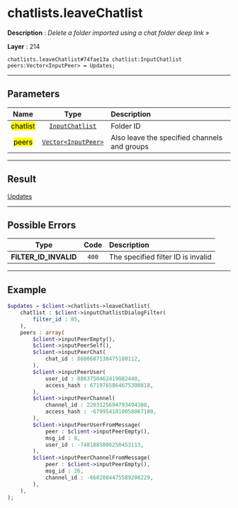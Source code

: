 # chatlists.leaveChatlist

**Description** : *Delete a folder imported using a chat folder deep link &raquo;*

**Layer** : 214

```tl
chatlists.leaveChatlist#74fae13a chatlist:InputChatlist peers:Vector<InputPeer> = Updates;
```

---

## Parameters

| Name | Type | Description |
| :---: | :---: | :--- |
| <mark>chatlist</mark> | [`InputChatlist`](type/InputChatlist) | Folder ID |
| <mark>peers</mark> | [`Vector<InputPeer>`](type/InputPeer) | Also leave the specified channels and groups |

---

## Result

[Updates](type/Updates)

---

## Possible Errors

| Type | Code | Description |
| :---: | :---: | :--- |
| **FILTER_ID_INVALID** | `400` | The specified filter ID is invalid |

---

## Example

```php
$updates = $client->chatlists->leaveChatlist(
	chatlist : $client->inputChatlistDialogFilter(
		filter_id : 85,
	),
	peers : array(
		$client->inputPeerEmpty(),
		$client->inputPeerSelf(),
		$client->inputPeerChat(
			chat_id : 8680687138475180112,
		),
		$client->inputPeerUser(
			user_id : 8863750462419082448,
			access_hash : 6719765864675300818,
		),
		$client->inputPeerChannel(
			channel_id : 2203125694793494380,
			access_hash : -6799541810058067180,
		),
		$client->inputPeerUserFromMessage(
			peer : $client->inputPeerEmpty(),
			msg_id : 8,
			user_id : -7481885806250453113,
		),
		$client->inputPeerChannelFromMessage(
			peer : $client->inputPeerEmpty(),
			msg_id : 26,
			channel_id : -6602004475589208229,
		),
	),
);
```